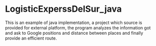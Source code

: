 # LogisticExperssDelSur_java
This is an example of java implementation, a project which source is provided for external platform, the program analyzes the information got and ask to Google positions and distance between places and finally provide an efficient route.
